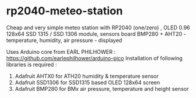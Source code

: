# rp2040-meteo-station
Cheap and very simple meteo station with RP2040 (one/zero) , OLED 0.96 128x64 SSD 1315 / SSD 1306 module, sensors board BMP280 + AHT20 - temperature, humidity, air pressure - displayed

Uses Arduino core from EARL PHILHOWER : https://github.com/earlephilhower/arduino-pico
Installation of following libraries is required :
1) Adafruit AHTX0  for ATH20 humidity & temperature sensor
2) Adafruit SSD1306 for SSD1315 based OLED 128x64 screen
3) Adafruit BMP280  for BMx air pressure, temperature and height sensor


